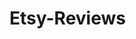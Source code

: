 # Etsy-Reviews

<!-- Right now, I have my data stored in one table containing all the relevant information needed for each user creating and displaying a review. Some of the data that I am storing are: userName, userPhoto, the user’s review, user rating, user review’s date, the purchased item description, the purchased item picture, and the name of the owner that sold the item.

I am using mySQL to hold all my data. I chose this because this is the most comfortable database for myself and I knew that I was only going to use 1-2 tables. 

I plan to store all the data in one table and access the different parts of the table to display the different properties of each review.  -->
